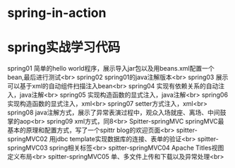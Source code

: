 # spring-in-action
spring实战学习代码
=
spring01 简单的hello world程序，展示导入jar包以及用beans.xml配置一个bean,最后进行测试\<br>
spring02 spring01的java注解版本\<br>
spring03 展示可以基于xml的自动组件扫描注入bean\<br>
spring04 实现有依赖关系的自动注入，java注解\<br>
spring05 实现构造函数的显式注入，java注解\<br>
spring06 实现构造函数的显式注入，xml\<br>
spring07 setter方式注入，xml\<br>
spring08 java注解方式，展示了异常表演过程中，观众入场就座、离场、中间鼓掌的aop\<br>
spring09 xml方式，同8\<br>
Spitter-springMVC springMVC最基本的原理和配置方式，写了一个spittr blog的欢迎页面\<br>
spitter-springMVC02 用jdbc template实现数据库的连接、表单的验证\<br>
spitter-springMVC03 spring相关标签\<br>
spitter-springMVC04 Apache Titles视图定义布局\<br>
spitter-springMVC05 单、多文件上传和下载以及异常处理\<br>
